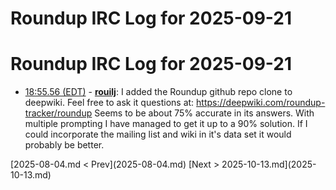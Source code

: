 # Roundup IRC Log for 2025-09-21 #
# Roundup IRC Log for 2025-09-21
* <a href="#18:55.56" id="18:55.56">18:55.56 (EDT)</a> - __[rouilj](https://github.com/rouilj)__: I added the Roundup github repo clone to deepwiki. Feel free to ask it questions at: <https://deepwiki.com/roundup-tracker/roundup> Seems to be about 75% accurate in its answers. With multiple prompting I have managed to get it up to a 90% solution. If I could incorporate the mailing list and wiki in it's data set it would probably be better.

<div class="inpage-footer">
[2025-08-04.md < Prev](2025-08-04.md)
[Next > 2025-10-13.md](2025-10-13.md)
</div>
